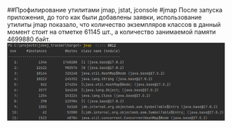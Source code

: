 ##Профилирование утилитами jmap, jstat, jconsole
#jmap
После запуска приложения, до того как были добавлены заявки, использование утилиты jmap
показало, что количество экземпляров классов в данный момент стоит на отметке 61145 шт.,
а количество занимаемой памяти 4699880 байт.
![jmap](Profiling/jmap_before_add_1.png)

